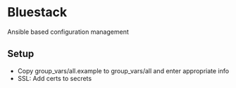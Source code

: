 # Bluestack

Ansible based configuration management

## Setup

* Copy group_vars/all.example to group_vars/all and enter appropriate info
* SSL: Add certs to secrets
